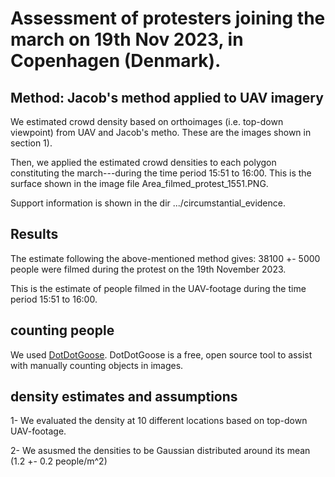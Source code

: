# Assessment of protesters joining the march on 19th Nov 2023, in Copenhagen (Denmark).

## Method: Jacob's method applied to UAV imagery

We estimated crowd density based on orthoimages (i.e. top-down viewpoint) from UAV and Jacob's metho. These are the images shown in section 1).

Then, we applied the estimated crowd densities to each polygon constituting the march---during the time period 15:51 to 16:00.
This is the surface shown in the image file Area_filmed_protest_1551.PNG.

Support information is shown in the dir .../circumstantial_evidence.


## Results

The estimate following the above-mentioned method gives: 38100 +- 5000 people were filmed during the protest on the 19th November 2023.

This is the estimate of people filmed in the UAV-footage during the time period 15:51 to 16:00.

## counting people

We used  [DotDotGoose](https://biodiversityinformatics.amnh.org/open_source/dotdotgoose/).
DotDotGoose is a free, open source tool to assist with manually counting objects in images.

## density estimates and assumptions

1- We evaluated the density at 10 different locations based on top-down UAV-footage.

2- We asusmed the densities to be Gaussian distributed around its mean (1.2 +- 0.2 people/m^2)


